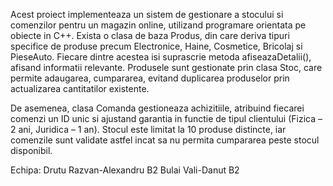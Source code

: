 Acest proiect implementeaza un sistem de gestionare a stocului si comenzilor pentru un magazin online, utilizand programare orientata pe obiecte in C++. Exista o clasa de baza Produs, din care deriva tipuri specifice de produse precum Electronice, Haine, Cosmetice, Bricolaj si PieseAuto. Fiecare dintre acestea isi suprascrie metoda afiseazaDetalii(), afisand informatii relevante. Produsele sunt gestionate prin clasa Stoc, care permite adaugarea, cumpararea, evitand duplicarea produselor prin actualizarea cantitatilor existente.

De asemenea, clasa Comanda gestioneaza achizitiile, atribuind fiecarei comenzi un ID unic si ajustand garantia in functie de tipul clientului (Fizica – 2 ani, Juridica – 1 an). Stocul este limitat la 10 produse distincte, iar comenzile sunt validate astfel incat sa nu permita cumpararea peste stocul disponibil.

Echipa: 
Drutu Razvan-Alexandru B2
Bulai Vali-Danut B2